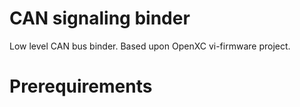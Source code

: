 # CAN signaling binder

Low level CAN bus binder. Based upon OpenXC vi-firmware project.

# Prerequirements

